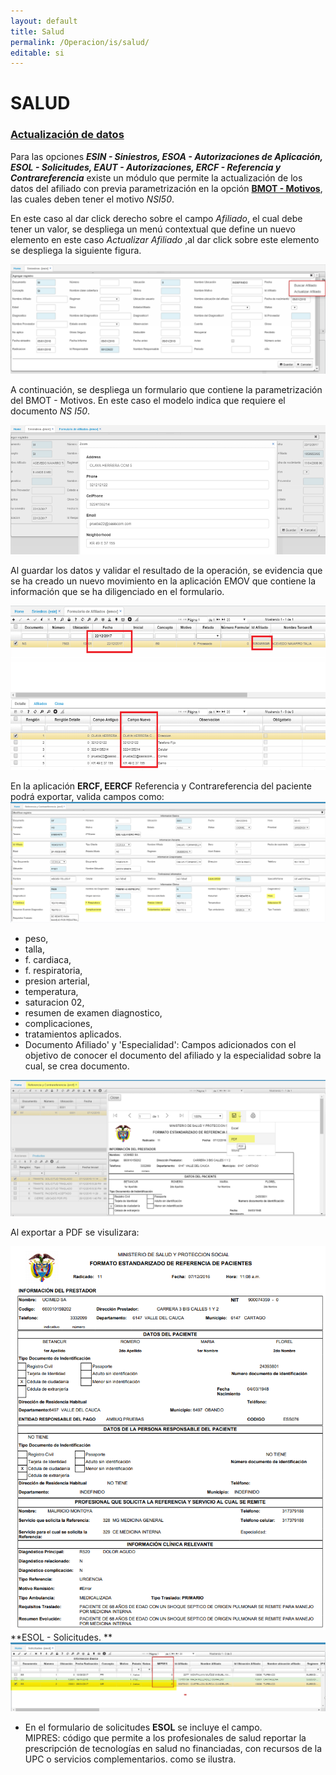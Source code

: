 ```yaml
---
layout: default
title: Salud
permalink: /Operacion/is/salud/
editable: si
---
```


# SALUD

### [Actualización de datos](http://docs.oasiscom.com/Operacion/is/salud/#actualización-de-datos)

Para las opciones **_ESIN - Siniestros, ESOA - Autorizaciones de Aplicación, ESOL - Solicitudes, EAUT - Autorizaciones, ERCF - Referencia y Contrareferencia_** existe un módulo que permite la actualización de los datos del afiliado con previa parametrización en la opción [**BMOT - Motivos**](http://docs.oasiscom.com/Operacion/common/bsistema/bmot), las cuales deben tener el motivo _NSI50_.  

En este caso al dar click derecho sobre el campo _Afiliado_, el cual debe tener un valor, se despliega un menú contextual que define un nuevo elemento en este caso _Actualizar Afiliado_ ,al dar click sobre este elemento se despliega la siguiente figura.  

![](salud1.png)

A continuación, se despliega un formulario que contiene la parametrización del BMOT - Motivos. En este caso el modelo indica que requiere el documento _NS I50_.  

![](salud2.png)

Al guardar los datos y validar el resultado de la operación, se evidencia que se ha creado un nuevo movimiento en la aplicación EMOV que contiene la información que se ha diligenciado en el formulario.  

![](salud3.png)

En la aplicación **ERCF, EERCF**  Referencia y Contrareferencia del paciente podrá exportar, valida campos como:
![](ercf1.png)

*  peso,  
*  talla,  
*  f. cardiaca,  
*  f. respiratoria,  
*  presion arterial,  
*  temperatura,  
*  saturacion 02,  
*  resumen de examen diagnostico,  
*  complicaciones,  
*  tratamientos aplicados.  
*  Documento Afiliado' y 'Especialidad': Campos adicionados con el objetivo de conocer el documento del afiliado y la especialidad sobre la cual, se crea documento.  
 
 ![](ercf.png)
 
 Al exportar a PDF se visulizara:
 
  ![](eercf.png)
  **ESOL - Solicitudes.  **
![](esol1.png)
* En el formulario de solicitudes  **ESOL** se incluye el campo.  
MIPRES: código que permite a los profesionales de salud reportar la prescripción de tecnologías en salud no financiadas, con recursos de la UPC o servicios complementarios. como se ilustra.


